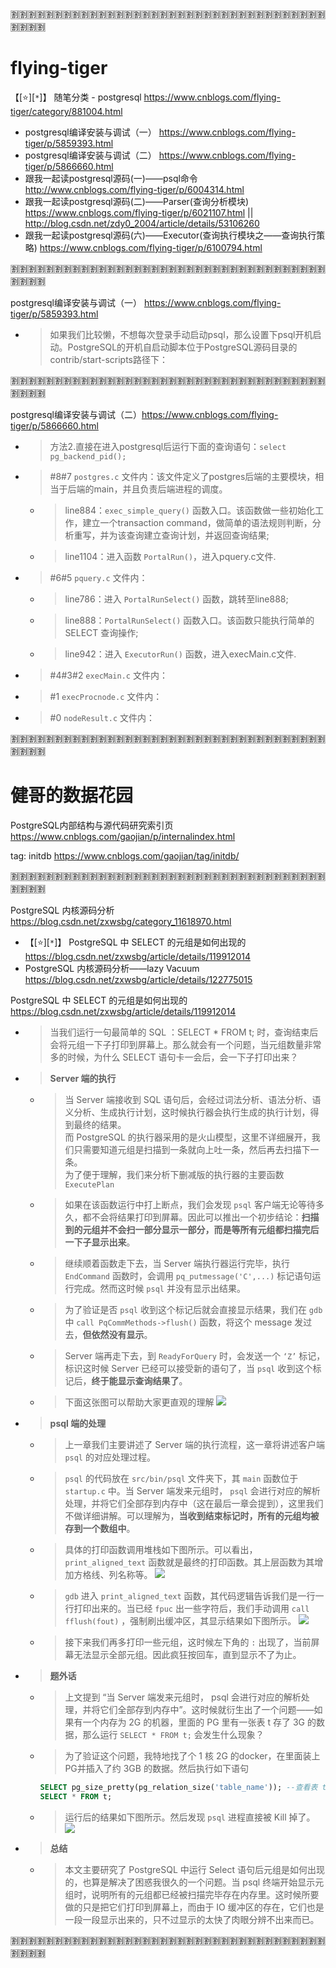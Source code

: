 
:u5272::u5272::u5272::u5272::u5272::u5272::u5272::u5272::u5272::u5272::u5272::u5272::u5272::u5272::u5272::u5272::u5272::u5272::u5272::u5272::u5272::u5272::u5272::u5272::u5272::u5272::u5272::u5272::u5272::u5272::u5272::u5272::u5272::u5272::u5272::u5272::u5272::u5272::u5272::u5272:

# flying-tiger

【[:star:][`*`]】 随笔分类 - postgresql https://www.cnblogs.com/flying-tiger/category/881004.html
- postgresql编译安装与调试（一） https://www.cnblogs.com/flying-tiger/p/5859393.html
- postgresql编译安装与调试（二） https://www.cnblogs.com/flying-tiger/p/5866660.html
- 跟我一起读postgresql源码(一)——psql命令 http://www.cnblogs.com/flying-tiger/p/6004314.html
- 跟我一起读postgresql源码(二)——Parser(查询分析模块) https://www.cnblogs.com/flying-tiger/p/6021107.html || http://blog.csdn.net/zdy0_2004/article/details/53106260
- 跟我一起读postgresql源码(六)——Executor(查询执行模块之——查询执行策略) https://www.cnblogs.com/flying-tiger/p/6100794.html

:u5272::u5272::u5272::u5272::u5272::u5272::u5272::u5272::u5272::u5272::u5272::u5272::u5272::u5272::u5272::u5272::u5272::u5272::u5272::u5272::u5272::u5272::u5272::u5272::u5272::u5272::u5272::u5272::u5272::u5272::u5272::u5272::u5272::u5272::u5272::u5272::u5272::u5272::u5272::u5272:

postgresql编译安装与调试（一） https://www.cnblogs.com/flying-tiger/p/5859393.html
- > 如果我们比较懒，不想每次登录手动启动psql，那么设置下psql开机启动。PostgreSQL的开机自启动脚本位于PostgreSQL源码目录的contrib/start-scripts路径下：

:u5272::u5272::u5272::u5272::u5272::u5272::u5272::u5272::u5272::u5272::u5272::u5272::u5272::u5272::u5272::u5272::u5272::u5272::u5272::u5272::u5272::u5272::u5272::u5272::u5272::u5272::u5272::u5272::u5272::u5272::u5272::u5272::u5272::u5272::u5272::u5272::u5272::u5272::u5272::u5272:

postgresql编译安装与调试（二）https://www.cnblogs.com/flying-tiger/p/5866660.html
- > 方法2.直接在进入postgresql后运行下面的查询语句：`select pg_backend_pid();`
- > #8#7 `postgres.c` 文件内：该文件定义了postgres后端的主要模块，相当于后端的main，并且负责后端进程的调度。
  * > line884：`exec_simple_query()` 函数入口。该函数做一些初始化工作，建立一个transaction command，做简单的语法规则判断，分析重写，并为该查询建立查询计划，并返回查询结果;
  * > line1104：进入函数 `PortalRun()`，进入pquery.c文件.
- > #6#5 `pquery.c` 文件内：
  * > line786：进入 `PortalRunSelect()` 函数，跳转至line888;
  * > line888：`PortalRunSelect()` 函数入口。该函数只能执行简单的 SELECT 查询操作;
  * > line942：进入 `ExecutorRun()` 函数，进入execMain.c文件.
- > #4#3#2 `execMain.c` 文件内：
- > #1 `execProcnode.c` 文件内：
- > #0 `nodeResult.c` 文件内：

:u5272::u5272::u5272::u5272::u5272::u5272::u5272::u5272::u5272::u5272::u5272::u5272::u5272::u5272::u5272::u5272::u5272::u5272::u5272::u5272::u5272::u5272::u5272::u5272::u5272::u5272::u5272::u5272::u5272::u5272::u5272::u5272::u5272::u5272::u5272::u5272::u5272::u5272::u5272::u5272:

# 健哥的数据花园

PostgreSQL内部结构与源代码研究索引页 https://www.cnblogs.com/gaojian/p/internalindex.html

tag: initdb https://www.cnblogs.com/gaojian/tag/initdb/

:u5272::u5272::u5272::u5272::u5272::u5272::u5272::u5272::u5272::u5272::u5272::u5272::u5272::u5272::u5272::u5272::u5272::u5272::u5272::u5272::u5272::u5272::u5272::u5272::u5272::u5272::u5272::u5272::u5272::u5272::u5272::u5272::u5272::u5272::u5272::u5272::u5272::u5272::u5272::u5272:

PostgreSQL 内核源码分析 https://blog.csdn.net/zxwsbg/category_11618970.html
- 【[:star:][`*`]】 PostgreSQL 中 SELECT 的元组是如何出现的 https://blog.csdn.net/zxwsbg/article/details/119912014
- PostgreSQL 内核源码分析——lazy Vacuum https://blog.csdn.net/zxwsbg/article/details/122775015

PostgreSQL 中 SELECT 的元组是如何出现的 https://blog.csdn.net/zxwsbg/article/details/119912014
- > 当我们运行一句最简单的 SQL ：SELECT * FROM t; 时，查询结束后会将元组一下子打印到屏幕上。那么就会有一个问题，当元组数量非常多的时候，为什么 SELECT 语句卡一会后，会一下子打印出来？
- > **Server 端的执行**
  * > 当 Server 端接收到 SQL 语句后，会经过词法分析、语法分析、语义分析、生成执行计划，这时候执行器会执行生成的执行计划，得到最终的结果。 <br> 而 PostgreSQL 的执行器采用的是火山模型，这里不详细展开，我们只需要知道元组是扫描到一条就向上吐一条，然后再去扫描下一条。 <br> 为了便于理解，我们来分析下删减版的执行器的主要函数 `ExecutePlan`
  * > 如果在该函数运行中打上断点，我们会发现 `psql` 客户端无论等待多久，都不会将结果打印到屏幕。因此可以推出一个初步结论：**扫描到的元组并不会扫一部分显示一部分，而是等所有元组都扫描完后一下子显示出来**。
  * > 继续顺着函数走下去，当 Server 端执行器运行完毕，执行 `EndCommand` 函数时，会调用 `pq_putmessage('C',...)` 标记语句运行完成。然而这时候 `psql` 并没有显示出结果。
  * > 为了验证是否 `psql` 收到这个标记后就会直接显示结果，我们在 `gdb` 中 `call PqCommMethods->flush()` 函数，将这个 message 发过去，**但依然没有显示**。
  * > Server 端再走下去，到 `ReadyForQuery` 时，会发送一个 `‘Z’` 标记，标识这时候 Server 已经可以接受新的语句了，当 `psql` 收到这个标记后，**终于能显示查询结果了**。
  * > 下面这张图可以帮助大家更直观的理解 ![](https://img-blog.csdnimg.cn/2d567e52e8a9420ba0163014c17af30f.png?x-oss-process=image/watermark,type_ZmFuZ3poZW5naGVpdGk,shadow_10,text_Q1NETiBA5oC75oOz546p5LiW5LiN5oGt,size_81,color_FFFFFF,t_70,g_se,x_16)
- > **psql 端的处理**
  * > 上一章我们主要讲述了 Server 端的执行流程，这一章将讲述客户端 `psql` 的对应处理过程。
  * > `psql` 的代码放在 `src/bin/psql` 文件夹下，其 `main` 函数位于 `startup.c` 中。当 Server 端发来元组时， `psql` 会进行对应的解析处理，并将它们全部存到内存中（这在最后一章会提到），这里我们不做详细讲解。可以理解为，**当收到结束标记时，所有的元组均被存到一个数组中**。
  * > 具体的打印函数调用堆栈如下图所示。可以看出，`print_aligned_text` 函数就是最终的打印函数。其上层函数为其增加方格线、列名称等。 ![](https://img-blog.csdnimg.cn/f16131ae4d8a4c1094660d1a8ee49424.png?x-oss-process=image/watermark,type_ZmFuZ3poZW5naGVpdGk,shadow_10,text_Q1NETiBA5oC75oOz546p5LiW5LiN5oGt,size_43,color_FFFFFF,t_70,g_se,x_16)
  * > `gdb` 进入 `print_aligned_text` 函数，其代码逻辑告诉我们是一行一行打印出来的。当已经 `fpuc` 出一些字符后，我们手动调用 `call fflush(fout)` ，强制刷出缓冲区，其显示结果如下图所示。 ![](https://img-blog.csdnimg.cn/1c1d90540df1442bb34158fb7e027e2a.png?x-oss-process=image/watermark,type_ZmFuZ3poZW5naGVpdGk,shadow_10,text_Q1NETiBA5oC75oOz546p5LiW5LiN5oGt,size_51,color_FFFFFF,t_70,g_se,x_16)
  * > 接下来我们再多打印一些元组，这时候左下角的 `:` 出现了，当前屏幕无法显示全部元组。因此疯狂按回车，直到显示不了为止。
- > **题外话**
  * > 上文提到 “当 Server 端发来元组时， psql 会进行对应的解析处理，并将它们全部存到内存中”。这时候就衍生出了一个问题——如果有一个内存为 2G 的机器，里面的 PG 里有一张表 t 存了 3G 的数据，那么运行 `SELECT * FROM t;` 会发生什么现象？
  * > 为了验证这个问题，我特地找了个 1 核 2G 的docker，在里面装上PG并插入了约 3GB 的数据。然后执行如下语句
    ```sql
    SELECT pg_size_pretty(pg_relation_size('table_name')); --查看表 t 的大小
    SELECT * FROM t;
    ```
  * > 运行后的结果如下图所示。然后发现 `psql` 进程直接被 Kill 掉了。 ![](https://img-blog.csdnimg.cn/8aa0e0a42e314b958d3204e18dda969e.png?x-oss-process=image/watermark,type_ZmFuZ3poZW5naGVpdGk,shadow_10,text_Q1NETiBA5oC75oOz546p5LiW5LiN5oGt,size_30,color_FFFFFF,t_70,g_se,x_16)
- > **总结**
  * > 本文主要研究了 PostgreSQL 中运行 Select 语句后元组是如何出现的，也算是解决了困惑我很久的一个问题。当 psql 终端开始显示元组时，说明所有的元组都已经被扫描完毕存在内存里。这时候所要做的只是把它们打印到屏幕上，而由于 IO 缓冲区的存在，它们也是一段一段显示出来的，只不过显示的太快了肉眼分辨不出来而已。

:u5272::u5272::u5272::u5272::u5272::u5272::u5272::u5272::u5272::u5272::u5272::u5272::u5272::u5272::u5272::u5272::u5272::u5272::u5272::u5272::u5272::u5272::u5272::u5272::u5272::u5272::u5272::u5272::u5272::u5272::u5272::u5272::u5272::u5272::u5272::u5272::u5272::u5272::u5272::u5272:

